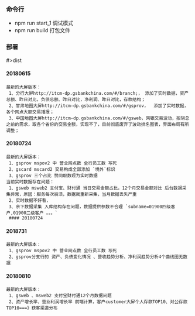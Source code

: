 ### 命令行	

* npm run start_1  调试模式
* npm run build 打包文件
### 部署
#>dist

#### 20180615
    最新的大屏版本：
     1、分行大屏http://itcm-dp.gsbankchina.com/#/branch;， 添加了实时数据，资产总额、昨日对比，负债总额、昨日对比，净利润、昨日对比，存款结构；
     2、甘肃地图大屏http://itcm-dp.gsbankchina.com/#/gsprov，  添加了实时数据，各个网点大额交易播报；
     3、中国地图大屏http://itcm-dp.gsbankchina.com/#/gsweb，网银交易波动，按胡总之前的需求，取各个省份的交易金额，实现不了，目前彻底废弃了波动排名图表，界面布局有所调整；

#### 20180724
    最新的大屏版本：
     1、gsprov mspov2 中 营业网点数 全行员工数 写死
     2、gscard mscard2 交易构成全部添加 `境外`标识
     3、gsprov 三个占比 赞同取数现为实时数据
    当前实时数据存在问题：
     1、gsweb msweb2 支付宝、财付通 当日交易金额占比，12个月交易金额对比 后台数据采集异常，原因：服务每次崩溃，数据就重新采集，当月数据丢失严重
     2、实时数据不好看，
     3、余下数据采集 入库结构存在问题，数据提供参数不合理 `subname=01900四级客户,01900二级客户 。。。`
     #### 20180724
#### 2018731
    最新的大屏版本：
     1、gsprov mspov2 中 营业网点数 全行员工数 写死
     2、gsprov分支行的 资产、负债变化情况 、营收趋势分析、净利润趋势分析4个曲线图无数据

#### 20180810
    最新的大屏版本：
     1、gsweb 、msweb2 支付宝财付通12个月数据问题
     2、资产增长率、营业利润增长率 前端计算，客户customer大屏个人存款TOP10、对公存款TOP10===》获客渠道分布